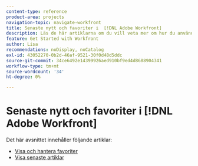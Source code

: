 ```yaml
---
content-type: reference
product-area: projects
navigation-topic: navigate-workfront
title: Senaste nytt och favoriter i  [!DNL Adobe Workfront]
description: Läs de här artiklarna om du vill veta mer om hur du använder favoriter och de senaste versionerna i Workfront.
feature: Get Started with Workfront
author: Lisa
recommendations: noDisplay, noCatalog
exl-id: 43052270-0b2d-46af-9521-30f0d48d5ddc
source-git-commit: 34ce6492e14399926aed910bf9ed4d8688904341
workflow-type: tm+mt
source-wordcount: '34'
ht-degree: 0%

---
```


# Senaste nytt och favoriter i [!DNL Adobe Workfront]

Det här avsnittet innehåller följande artiklar:

* [Visa och hantera favoriter](../../../workfront-basics/navigate-workfront/recent-and-favorites/view-and-manage-favorites.md)
* [Visa senaste artiklar](../../../workfront-basics/navigate-workfront/recent-and-favorites/view-recent-items.md)
